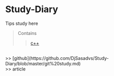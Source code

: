 # Study-Diary
Tips study here

>Contains
>> [c++](https://github.com/DjSasadvs/Study-Diary/blob/master/C%2B%2B%20study.md)
<br>
>> [github](https://github.com/DjSasadvs/Study-Diary/blob/master/git%20study.md)
<br>
>> article
